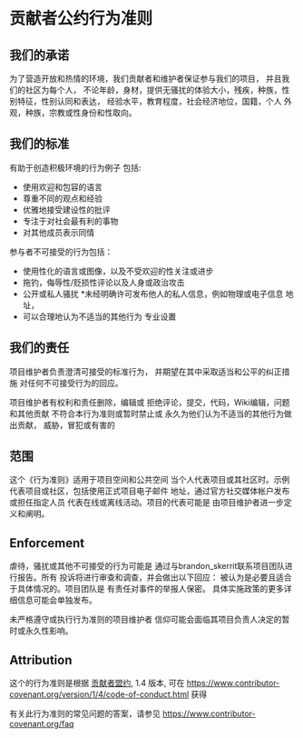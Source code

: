 # 贡献者公约行为准则

## 我们的承诺

为了营造开放和热情的环境，我们贡献者和维护者保证参与我们的项目，
并且我们的社区为每个人，
不论年龄，身材，提供无骚扰的体验大小，残疾，种族，性别特征，性别认同和表达，
经验水平，教育程度，社会经济地位，国籍，个人
外观，种族，宗教或性身份和性取向。


## 我们的标准


有助于创造积极环境的行为例子
包括:

* 使用欢迎和包容的语言
* 尊重不同的观点和经验
* 优雅地接受建设性的批评
* 专注于对社会最有利的事物
* 对其他成员表示同情

参与者不可接受的行为包括：

* 使用性化的语言或图像，以及不受欢迎的性关注或进步 
* 拖钓，侮辱性/贬损性评论以及人身或政治攻击
* 公开或私人骚扰
*未经明确许可发布他人的私人信息，例如物理或电子信息
 地址，
* 可以合理地认为不适当的其他行为
 专业设置

## 我们的责任

项目维护者负责澄清可接受的标准行为，
并期望在其中采取适当和公平的纠正措施
对任何不可接受行为的回应。

项目维护者有权利和责任删除，编辑或
拒绝评论，提交，代码，Wiki编辑，问题和其他贡献
不符合本行为准则或暂时禁止或
永久为他们认为不适当的其他行为做出贡献，
威胁，冒犯或有害的

## 范围

这个《行为准则》适用于项目空间和公共空间
当个人代表项目或其社区时。示例
代表项目或社区，包括使用正式项目电子邮件
地址，通过官方社交媒体帐户发布或担任指定人员
代表在线或离线活动。项目的代表可能是
由项目维护者进一步定义和阐明。

## Enforcement
虐待，骚扰或其他不可接受的行为可能是
通过与brandon_skerrit联系项目团队进行报告。所有
投诉将进行审查和调查，并会做出以下回应：
被认为是必要且适合于具体情况的。项目团队是
有责任对事件的举报人保密。
具体实施政策的更多详细信息可能会单独发布。

未严格遵守或执行行为准则的项目维护者
信仰可能会面临其项目负责人决定的暂时或永久性影响。

## Attribution

这个的行为准则是根据 [贡献者盟约][主页],  1.4 版本,
可在 https://www.contributor-covenant.org/version/1/4/code-of-conduct.html 获得

[主页]: https://www.contributor-covenant.org

有关此行为准则的常见问题的答案，请参见
https://www.contributor-covenant.org/faq
